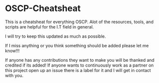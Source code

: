 # OSCP-Cheatsheat
This is a cheatsheat for everything OSCP.
  Alot of the resources, tools, and scripts are helpful for the I.T field in general.
  
  
I will try to keep this updated as much as possible.

If I miss anything or you think something should be added please let me know!!!

If anyone has any contributions they want to make you will be thanked and credited if its added!
  If anyone wants to continuously work as a partner on this project open up an issue there is a label for it and I will get in contact with you.
